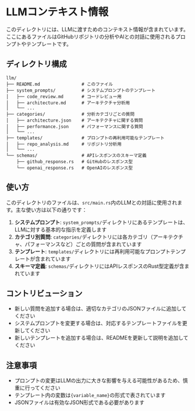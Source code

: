 # LLMコンテキスト情報

このディレクトリには、LLMに渡すためのコンテキスト情報が含まれています。ここにあるファイルはGitHubリポジトリの分析やAIとの対話に使用されるプロンプトやテンプレートです。

## ディレクトリ構成

```
llm/
├── README.md                # このファイル
├── system_prompts/          # システムプロンプトのテンプレート
│   ├── code_review.md       # コードレビュー用
│   ├── architecture.md      # アーキテクチャ分析用
│   └── ...
├── categories/              # 分析カテゴリごとの質問
│   ├── architecture.json    # アーキテクチャに関する質問
│   ├── performance.json     # パフォーマンスに関する質問
│   └── ...
├── templates/               # プロンプトの再利用可能なテンプレート
│   ├── repo_analysis.md     # リポジトリ分析用
│   └── ...
└── schemas/                 # APIレスポンスのスキーマ定義
    ├── github_response.rs   # GitHubのレスポンス型
    └── openai_response.rs   # OpenAIのレスポンス型
```

## 使い方

このディレクトリのファイルは、`src/main.rs`内のLLMとの対話に使用されます。主な使い方は以下の通りです：

1. **システムプロンプト**: `system_prompts/`ディレクトリにあるテンプレートは、LLMに対する基本的な指示を定義します
2. **カテゴリ別質問**: `categories/`ディレクトリには各カテゴリ（アーキテクチャ、パフォーマンスなど）ごとの質問が含まれています
3. **テンプレート**: `templates/`ディレクトリには再利用可能なプロンプトテンプレートが含まれています
4. **スキーマ定義**: `schemas/`ディレクトリにはAPIレスポンスのRust型定義が含まれています

## コントリビューション

- 新しい質問を追加する場合は、適切なカテゴリのJSONファイルに追加してください
- システムプロンプトを変更する場合は、対応するテンプレートファイルを更新してください
- 新しいテンプレートを追加する場合は、READMEを更新して説明を追加してください

## 注意事項

- プロンプトの変更はLLMの出力に大きな影響を与える可能性があるため、慎重に行ってください
- テンプレート内の変数は`{variable_name}`の形式で表されています
- JSONファイルは有効なJSON形式である必要があります
